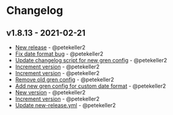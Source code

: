 # Changelog

## v1.8.13 - 2021-02-21
- [New release](https://github.com/petekeller2/grepord/commit/17dc9981a8817e064984fd85e06f21e08af395b5) - @petekeller2
- [Fix date format bug](https://github.com/petekeller2/grepord/commit/6e72ad4b65f806149693d21ea15c53c282eafb40) - @petekeller2
- [Update changelog script for new gren config](https://github.com/petekeller2/grepord/commit/e3bc21a653102320cda5d3e178ab27116bc36c86) - @petekeller2
- [Increment version](https://github.com/petekeller2/grepord/commit/a44d15ce0a3c2213c5e0087d6bf08cad0108d053) - @petekeller2
- [Increment version](https://github.com/petekeller2/grepord/commit/3428ad3a6afe58803f2102781cd9d946daba4ce9) - @petekeller2
- [Remove old gren config](https://github.com/petekeller2/grepord/commit/93dffc16b2baa4641261c370321816ce3806c00e) - @petekeller2
- [Add new gren config for custom date format](https://github.com/petekeller2/grepord/commit/8c5e9b5030b4376f4bc14001eba64929c0674326) - @petekeller2
- [New version](https://github.com/petekeller2/grepord/commit/b299b1b94a1ae374dd739de8553356d8840d3591) - @petekeller2
- [Increment version](https://github.com/petekeller2/grepord/commit/a655450d81780db39b4d3ac7cd286996870d7a05) - @petekeller2
- [Update new-release.yml](https://github.com/petekeller2/grepord/commit/e158ea325cac319065800693eee5ab1b0468d6f3) - @petekeller2
